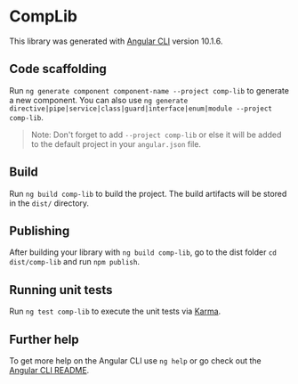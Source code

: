 # CompLib

This library was generated with [Angular CLI](https://github.com/angular/angular-cli) version 10.1.6.

## Code scaffolding

Run `ng generate component component-name --project comp-lib` to generate a new component. You can also use `ng generate directive|pipe|service|class|guard|interface|enum|module --project comp-lib`.
> Note: Don't forget to add `--project comp-lib` or else it will be added to the default project in your `angular.json` file. 

## Build

Run `ng build comp-lib` to build the project. The build artifacts will be stored in the `dist/` directory.

## Publishing

After building your library with `ng build comp-lib`, go to the dist folder `cd dist/comp-lib` and run `npm publish`.

## Running unit tests

Run `ng test comp-lib` to execute the unit tests via [Karma](https://karma-runner.github.io).

## Further help

To get more help on the Angular CLI use `ng help` or go check out the [Angular CLI README](https://github.com/angular/angular-cli/blob/master/README.md).
